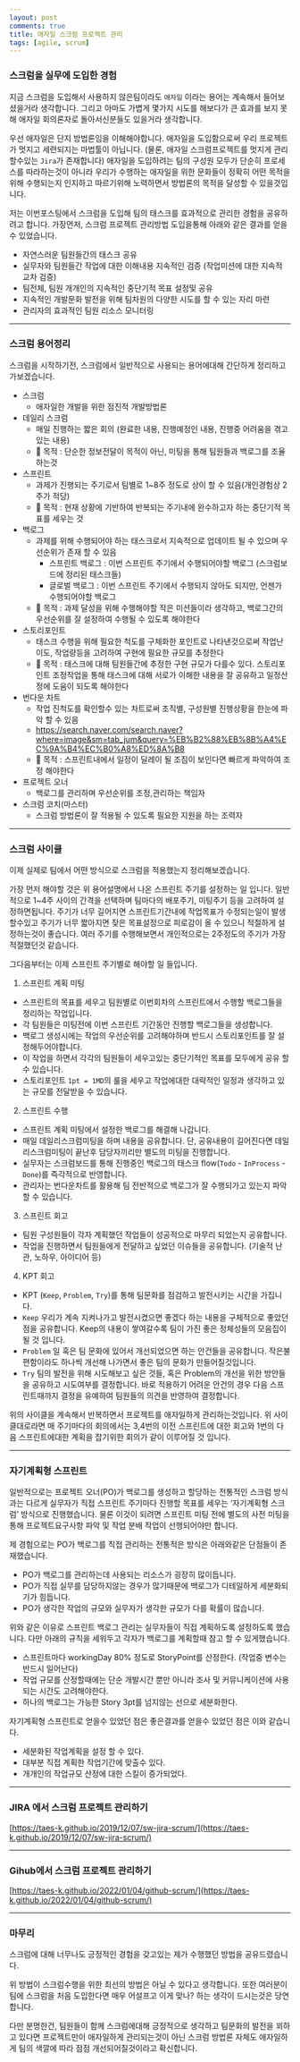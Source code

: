```yaml
---
layout: post
comments: true
title: 애자일 스크럼 프로젝트 관리
tags: [agile, scrum]
---
```


### 스크럼을 실무에 도입한 경험

지금 스크럼을 도입해서 사용하지 않은팀이라도  `애자일` 이라는 용어는 계속해서 들어보셨을거라 생각합니다. 그리고 아마도 가볍게 몇가지 시도를 해보다가 큰 효과를 보지 못해 애자일 회의론자로 돌아서신분들도 있을거라 생각합니다. 

우선 애자일은 단지 방법론임을 이해해야합니다. 애자일을 도입함으로써 우리 프로젝트가 멋지고 세련되지는 마법툴이 아닙니다. (물론, 애자일 스크럼프로젝트를 멋지게 관리할수있는 `Jira`가 존재합니다) 애자일을 도입하려는 팀의 구성원 모두가 단순히 프로세스를 따라하는것이 아니라 우리가 수행하는 애자일을 위한 문화들이 정확히 어떤 목적을 위해 수행되는지 인지하고 따르기위해 노력하면서 방법론의 목적을 달성할 수 있을것입니다. 

저는 이번포스팅에서 스크럼을 도입해 팀의 태스크를 효과적으로 관리한 경험을 공유하려고 합니다. 가장먼저, 스크럼 프로젝트 관리방법 도입을통해 아래와 같은 결과를 얻을 수 있었습니다.

- 자연스러운 팀원들간의 태스크 공유
- 실무자와 팀원들간 작업에 대한 이해내용 지속적인  검증 (작업미션에 대한 지속적 교차 검증)
- 팀전체, 팀원 개개인의 지속적인 중단기적 목표 설정및 공유
- 지속적인 개발문화 발전을 위해 팀차원의 다양한 시도를 할 수 있는 자리 마련
- 관리자의 효과적인 팀원 리소스 모니터링

---

### 스크럼 용어정리

스크럼을 시작하기전, 스크럼에서 일반적으로 사용되는 용어에대해 간단하게 정리하고 가보겠습니다.

- 스크럼
    - 애자일한 개발을 위한 점진적 개발방법론
- 데일리 스크럼
    - 매일 진행하는 짧은 회의 (완료한 내용, 진행예정인 내용, 진행중 어려움을 겪고있는 내용)
    - 🌟 목적 : 단순한 정보전달이 목적이 아닌, 미팅을 통해 팀원들과 백로그를 조율하는것
- 스프린트
    - 과제가 진행되는 주기로서 팀별로 1~8주 정도로 상이 할 수 있음(개인경험상 2주가 적당)
    - 🌟 목적 : 현재 상황에 기반하여 반복되는 주기내에 완수하고자 하는 중단기적 목표를 세우는 것
- 백로그
    - 과제를 위해 수행되어야 하는 태스크로서 지속적으로 업데이트 될 수 있으며 우선순위가 존재 할 수 있음
        - 스프린트 백로그 : 이번 스프린트 주기에서 수행되어야할 백로그 (스크럼보드에 정리된 태스크들)
        - 글로벌 백로그 : 이번 스프린트 주기에서 수행되지 않아도 되지만, 언젠가 수행되어야할 백로그
    - 🌟 목적 : 과제 달성을 위해 수행해야할 작은 미션들이라 생각하고, 백로그간의 우선순위를 잘 설정하여 수행될 수 있도록 해야한다
- 스토리포인트
    - 태스크 수행을 위해 필요한 척도를 구체화한 포인트로 나타낸것으로써 작업난이도, 작업량등을 고려하여 구현에 필요한 규모를 추정한다
    - 🌟 목적 : 태스크에 대해 팀원들간에 추정한 구현 규모가 다를수 있다. 스토리포인트 조정작업을 통해 태스크에 대해 서로가 이해한 내용을 잘 공유하고 일정산정에 도움이 되도록 해야한다
- 번다운 차트
    - 작업 진척도를 확인할수 있는 차트로써 조직별, 구성원별 진행상황을 한눈에 파악 할 수 있음
    - https://search.naver.com/search.naver?where=image&sm=tab_jum&query=%EB%B2%88%EB%8B%A4%EC%9A%B4%EC%B0%A8%ED%8A%B8
    - 🌟 목적 : 스프린트내에서 일정이 딜레이 될 조짐이 보인다면 빠르게 파악하여 조정 해야한다
- 프로젝트 오너
    - 백로그를 관리하며 우선순위를 조정,관리하는 책임자
- 스크럼 코치(마스터)
    - 스크럼 방법론이 잘 적용될 수 있도록 필요한 지원을 하는 조력자

---

### 스크럼 사이클

이제 실제로 팀에서 어떤 방식으로 스크럼을 적용했는지 정리해보겠습니다. 

가장 먼저 해야할 것은 위 용어설명에서 나온 스프린트 주기를 설정하는 일 입니다. 일반적으로 1~4주 사이의 간격을 선택하며 팀마다의 배포주기, 미팅주기 등을 고려하여 설정하면됩니다. 
주기가 너무 길어지면 스프린트기간내에 작업목표가 수정되는일이 발생할수있고 주기가 너무 짧아지면 잦은 목표설정으로 피로감이 올 수 있으니 적절하게 설정하는것이 좋습니다. 여러 주기를 수행해보면서 개인적으로는 2주정도의 주기가 가장 적절했던것 같습니다.

그다음부터는 이제 스프린트 주기별로 해야할 일 들입니다.

1. 스프린트 계획 미팅
- 스프린트의 목표를 세우고 팀원별로 이번회차의 스프린트에서 수행할 백로그들을 정리하는 작업입니다. 
- 각 팀원들은 미팅전에 이번 스프린트 기간동안 진행할 백로그들을 생성합니다.
- 백로그 생성시에는 작업의 우선순위를 고려해야하며 반드시 스토리포인트를 잘 설정해두어야합니다.
- 이 작업을 하면서 각각의 팀원들이 세우고있는 중단기적인 목표를 모두에게 공유 할 수 있습니다. 
- 스토리포인트 `1pt = 1MD`의 룰을 세우고 작업에대한 대략적인 일정과 생각하고 있는 규모를 전달받을 수 있습니다.

2. 스프린트 수행
- 스프린트 계획 미팅에서 설정한 백로그를 해결해 나갑니다.
- 매일 데일리스크럼미팅을 하며 내용을 공유합니다. 단, 공유내용이 길어진다면 데일리스크럼미팅이 끝난후  담당자끼리만 별도의 미팅을 진행합니다.
- 실무자는 스크럼보드를 통해 진행중인 백로그의 태스크 flow(`Todo` - `InProcess` - `Done`)를 즉각적으로 반영합니다.
- 관리자는 번다운차트를 활용해 팀 전반적으로 백로그가 잘 수행되가고 있는지 파악 할 수 있습니다.

3. 스프린트 회고
- 팀원 구성원들이 각자 계획했던 작업들이 성공적으로 마무리 되었는지 공유합니다.
- 작업을 진행하면서 팀원들에게 전달하고 싶었던 이슈들을 공유합니다. (기술적 난관, 노하우, 아이디어 등)

4. KPT 회고
- KPT (`Keep`, `Problem`, `Try`)를 통해 팀문화를 점검하고 발전시키는 시간을 가집니다.
- `Keep` 우리가 계속 지켜나가고 발전시켰으면 좋겠다 하는 내용을 구체적으로 좋았던점을 공유합니다. Keep의 내용이 쌓여갈수록 팀이 가진 좋은 정체성들의 모음집이 될 것 입니다. 
- `Problem` 일 혹은 팀 문화에 있어서 개선되었으면 하는 안건들을 공유합니다. 작은불편함이라도 하나씩 개선해 나가면서 좋은 팀의 문화가 만들어질것입니다.
- `Try` 팀의 발전을 위해 시도해보고 싶은 것들, 혹은 Problem의 개선을 위한 방안들을 공유하고 시도여부를 결정합니다. 바로 적용하기 어려운 안건의 경우 다음 스프린트때까지 결정을 유예하여 팀원들의 의견을 반영하여 결정합니다.

위의 사이클을 계속해서 반복하면서 프로젝트를 애자일하게 관리하는것입니다. 위 사이클대로라면 매 주기마다의 회의에서는 3,4번의 이전 스프린트에 대한 회고와 1번의 다음 스프린트에대한 계획을 잡기위한 회의가 같이 이루어질 것 입니다.

---

### 자기계획형 스프린트

일반적으로는 프로젝트 오너(PO)가 백로그를 생성하고 할당하는 전통적인 스크럼 방식과는 다르게 실무자가 직접 스프린트 주기마다 진행할 목표를 세우는 ‘자기계획형 스크럼’ 방식으로 진행했습니다. 
물론 이것이 되려면 스프린트 미팅 전에 별도의 사전 미팅을 통해 프로젝트요구사항 파악 및 작업 분배 작업이 선행되어야만 합니다.

제 경험으로는 PO가 백로그를 직접 관리하는 전통적은 방식은 아래와같은 단점들이 존재했습니다.

- PO가 백로그를 관리하는데 사용되는 리소스가 굉장히 많이듭니다.
- PO가 직접 실무를 담당하지않는 경우가 많기때문에 백로그가 디테일하게 세분화되기가 힘듭니다.
- PO가 생각한 작업의 규모와 실무자가 생각한 규모가 다를 확률이 많습니다.

위와 같은 이유로 스프린트 백로그 관리는 실무자들이 직접 계획하도록 설정하도록 했습니다. 다만 아래의 규칙을 세워두고 각자가 백로그를 계획할때 참고 할 수 있게했습니다.

- 스프린트마다 workingDay 80% 정도로 StoryPoint를 산정한다. (작업중 변수는 반드시 일어난다)
- 작업 규모를 산정할때에는 단순 개발시간 뿐만 아니라 조사 및 커뮤니케이션에 사용되는 시간도 고려해야한다.
- 하나의 백로그는 가능한 Story 3pt를 넘지않는 선으로 세분화한다.

 

자기계획형 스프린트로 얻을수 있었던 점은 좋은결과를 얻을수 있었던 점은 이와 같습니다.

- 세분화된 작업계획을 설정 할 수 있다.
- 대부분 직접 계획한 작업기간에 맞출수 있다.
- 개개인의 작업규모 산정에 대한 스킬이 증가되었다.

---

### JIRA 에서 스크럼 프로젝트 관리하기

[https://taes-k.github.io/2019/12/07/sw-jira-scrum/](https://taes-k.github.io/2019/12/07/sw-jira-scrum/)

---

### Gihub에서 스크럼 프로젝트 관리하기

[https://taes-k.github.io/2022/01/04/github-scrum/](https://taes-k.github.io/2022/01/04/github-scrum/)

---

### 마무리

스크럼에 대해 너무나도 긍정적인 경험을 갖고있는 제가 수행했던 방법을 공유드렸습니다. 

위 방법이 스크럼수행을 위한 최선의 방법은 아닐 수 있다고 생각합니다. 또한 여러분이 팀에 스크럼을 처음 도입한다면 매우 어설프고 이게 맞나? 하는 생각이 드시는것은 당연합니다. 

다만 분명한건, 팀원들이 함께 스크럼에대해 긍정적으로 생각하고 팀문화의 발전을 꾀하고 있다면 프로젝트만이 애자일하게 관리되는것이 아닌 스크럼 방법론 자체도 애자일하게 팀의 색깔에 따라 점점 개선되어질것이라고 확신합니다.